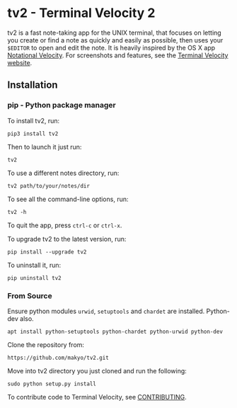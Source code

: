 # tv2 - Terminal Velocity 2

tv2 is a fast note-taking app for the UNIX terminal, that focuses on letting you create or find a note as quickly and easily as possible, then uses your `$EDITOR` to open and edit the note. It is heavily inspired by the OS X app [Notational Velocity](http://notational.net/). For screenshots and features, see the [Terminal Velocity website](https://github.com/terminal-velocity-notes/terminal_velocity).

## Installation

### pip - Python package manager
To install tv2, run:

    pip3 install tv2

Then to launch it just run:

    tv2

To use a different notes directory, run:

    tv2 path/to/your/notes/dir

To see all the command-line options, run:

    tv2 -h

To quit the app, press `ctrl-c` or `ctrl-x`.

To upgrade tv2 to the latest version, run:

    pip install --upgrade tv2

To uninstall it, run:

    pip uninstall tv2

### From Source

Ensure python modules `urwid`, `setuptools`  and `chardet` are installed. Python-dev also.

```
apt install python-setuptools python-chardet python-urwid python-dev
```

Clone the repository from:

    https://github.com/makyo/tv2.git

Move into tv2 directory you just cloned and run the following:

    sudo python setup.py install

To contribute code to Terminal Velocity, see
[CONTRIBUTING](https://github.com/makyo/tv2/blob/master/CONTRIBUTING.md#contributing-to-terminal-velocity).

